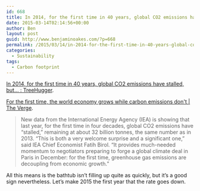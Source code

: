 ```yaml
---
id: 668
title: In 2014, for the first time in 40 years, global CO2 emissions have stalled
date: 2015-03-14T02:14:56+00:00
author: Ben
layout: post
guid: http://www.benjaminoakes.com/?p=668
permalink: /2015/03/14/in-2014-for-the-first-time-in-40-years-global-co2-emissions-have-stalled/
categories:
  - Sustainability
tags:
  - Carbon footprint
---
```

[In 2014, for the first time in 40 years, global CO2 emissions have stalled, but&#8230; : TreeHugger](http://www.treehugger.com/climate-change/2014-first-time-40-years-global-co2-emissions-stalled-32-billion-tonnes.html).
  
[For the first time, the world economy grows while carbon emissions don't | The Verge](http://www.theverge.com/2015/3/13/8211817/carbon-dioxide-emissions-world-economy-link).

> New data from the International Energy Agency (IEA) is showing that last year, for the first time in four decades, global CO2 emissions have &#8220;stalled,&#8221; remaining at about 32 billion tonnes, the same number as in 2013. &#8220;This is both a very welcome surprise and a significant one,&#8221; said IEA Chief Economist Fatih Birol. &#8220;It provides much-needed momentum to negotiators preparing to forge a global climate deal in Paris in December: for the first time, greenhouse gas emissions are decoupling from economic growth.&#8221; 

All this means is the bathtub isn&#8217;t filling up quite as quickly, but it&#8217;s a good sign nevertheless. Let&#8217;s make 2015 the first year that the rate goes down.